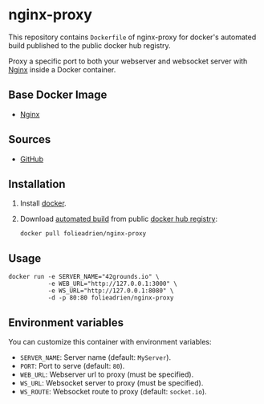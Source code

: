 # nginx-proxy

This repository contains `Dockerfile` of nginx-proxy for docker's automated build
published to the public docker hub registry.

Proxy a specific port to both your webserver and websocket server with
[Nginx](http://nginx.com/) inside a Docker container.

## Base Docker Image

* [Nginx](https://registry.hub.docker.com/_/nginx/)

## Sources

* [GitHub](https://github.com/folieadrien/nginx-proxy)

## Installation

1. Install [docker](http://www.docker.com).

2. Download [automated build](https://registry.hub.docker.com/u/folieadrien/nginx-proxy) from public 
[docker hub registry](https://registry.hub.docker.com/):

    `docker pull folieadrien/nginx-proxy`

## Usage

    docker run -e SERVER_NAME="42grounds.io" \
               -e WEB_URL="http://127.0.0.1:3000" \
               -e WS_URL="http://127.0.0.1:8080" \
               -d -p 80:80 folieadrien/nginx-proxy
               
## Environment variables

You can customize this container with environment variables:

* `SERVER_NAME`: Server name (default: `MyServer`).
* `PORT`: Port to serve (default: `80`).
* `WEB_URL`: Webserver url to proxy (must be specified).
* `WS_URL`: Websocket server to proxy (must be specified).
* `WS_ROUTE`: Websocket route to proxy (default: `socket.io`).

